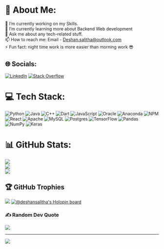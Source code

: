 <!-- - 👋 Hi, I’m @Deshan-salitha
- 👀 I’m interested in Coding, Robotics and Technical stuff  
- 🌱 I’m currently learning Programming.
- 📫 If any one need to reach me, you can contact me with my email.(Deshan.salitha@outlook.com)
 -->
 # 💫 About Me:
🔭 I’m currently working on my Skills.<br>🌱 I’m currently learning more about Backend Web development<br>💬 Ask me about any tech-related stuff.<br>📫 How to reach me: Email - Deshan.salitha@outlook.com<br>⚡ Fun fact: night time work is more easier than morning work 😎


## 🌐 Socials:
[![LinkedIn](https://img.shields.io/badge/LinkedIn-%230077B5.svg?logo=linkedin&logoColor=white)](https://linkedin.com/in/deshan-w-18582a136/) [![Stack Overflow](https://img.shields.io/badge/-Stackoverflow-FE7A16?logo=stack-overflow&logoColor=white)](https://stackoverflow.com/users/17729117) 

# 💻 Tech Stack:
![Python](https://img.shields.io/badge/python-3670A0?style=flat&logo=python&logoColor=ffdd54) ![Java](https://img.shields.io/badge/java-%23ED8B00.svg?style=flat&logo=java&logoColor=white) ![C++](https://img.shields.io/badge/c++-%2300599C.svg?style=flat&logo=c%2B%2B&logoColor=white) ![Dart](https://img.shields.io/badge/dart-%230175C2.svg?style=flat&logo=dart&logoColor=white) ![JavaScript](https://img.shields.io/badge/javascript-%23323330.svg?style=flat&logo=javascript&logoColor=%23F7DF1E) ![Oracle](https://img.shields.io/badge/Oracle-F80000?style=flat&logo=oracle&logoColor=white) ![Anaconda](https://img.shields.io/badge/Anaconda-%2344A833.svg?style=flat&logo=anaconda&logoColor=white) ![NPM](https://img.shields.io/badge/NPM-%23000000.svg?style=flat&logo=npm&logoColor=white) ![React](https://img.shields.io/badge/react-%2320232a.svg?style=flat&logo=react&logoColor=%2361DAFB) ![Apache](https://img.shields.io/badge/apache-%23D42029.svg?style=flat&logo=apache&logoColor=white) ![MySQL](https://img.shields.io/badge/mysql-%2300f.svg?style=flat&logo=mysql&logoColor=white) ![Postgres](https://img.shields.io/badge/postgres-%23316192.svg?style=flat&logo=postgresql&logoColor=white) ![TensorFlow](https://img.shields.io/badge/TensorFlow-%23FF6F00.svg?style=flat&logo=TensorFlow&logoColor=white) ![Pandas](https://img.shields.io/badge/pandas-%23150458.svg?style=flat&logo=pandas&logoColor=white) ![NumPy](https://img.shields.io/badge/numpy-%23013243.svg?style=flat&logo=numpy&logoColor=white) ![Keras](https://img.shields.io/badge/Keras-%23D00000.svg?style=flat&logo=Keras&logoColor=white)
# 📊 GitHub Stats:
![](https://github-readme-stats.vercel.app/api?username=deshan-salitha&theme=tokyonight&hide_border=false&include_all_commits=false&count_private=false)<br/>
![](https://github-readme-streak-stats.herokuapp.com/?user=deshan-salitha&theme=tokyonight&hide_border=false)<br/>
![](https://github-readme-stats.vercel.app/api/top-langs/?username=deshan-salitha&theme=tokyonight&hide_border=false&include_all_commits=false&count_private=false&layout=compact)

## 🏆 GitHub Trophies
![](https://github-profile-trophy.vercel.app/?username=deshan-salitha&theme=radical&no-frame=false&no-bg=false&margin-w=4)
[![@deshansalitha's Holopin board](https://holopin.me/deshansalitha)](https://holopin.io/@deshansalitha)

### ✍️ Random Dev Quote
![](https://quotes-github-readme.vercel.app/api?type=horizontal&theme=radical)

<!-- ### 😂 Random Dev Meme
<img src="https://random-memer.herokuapp.com/" width="512px"/> -->

---
[![](https://visitcount.itsvg.in/api?id=deshan-salitha&icon=2&color=0)](https://visitcount.itsvg.in)


<!---
Deshan-salitha/Deshan-salitha is a ✨ special ✨ repository because its `README.md` (this file) appears on your GitHub profile.
You can click the Preview link to take a look at your changes.
--->

